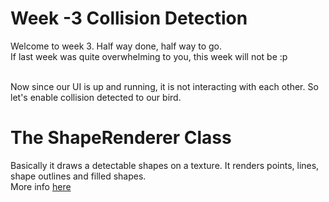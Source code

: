 <h1>Week -3 Collision Detection </h1>
Welcome to week 3. Half way done, half way to go.<br>
If last week was quite overwhelming to you, this week will not be :p<br>
<br>

Now since our UI is up and running, it is not interacting with each other.
So let's enable collision detected to our bird.

<h1> The ShapeRenderer Class</h1>
Basically it draws a detectable shapes on a texture. It renders points, lines, shape outlines and filled shapes.<br>
More info <a href="https://libgdx.badlogicgames.com/ci/nightlies/docs/api/com/badlogic/gdx/graphics/glutils/ShapeRenderer.html">here</a>
